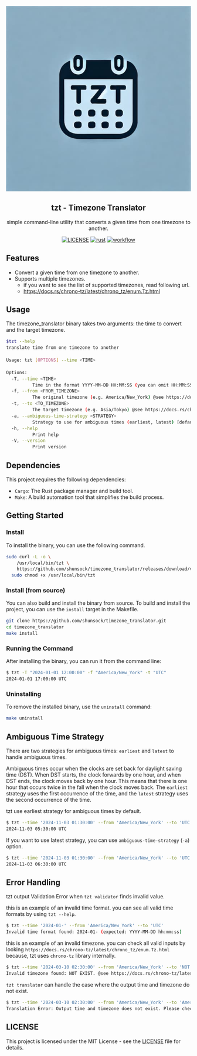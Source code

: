 <div align="center">
  <a href="https://github.com/shunsock/timezone_translator">
    <img alt="tzt" src="image/txt_icon.jpg">
  </a>
</div>

<h2 align="center">
  tzt - Timezone Translator
</h2>
<p align="center">
  simple command-line utility that converts a given time from one timezone to another.
</p>

<p align="center">
  <a href="./LICENSE">
    <img alt="LICENSE" src="https://img.shields.io/badge/license-MIT-blue.svg?maxAge=43200"></a>
  <a href="https://www.rust-lang.org/">
    <img alt="rust" src="https://img.shields.io/badge/logo-rust-blue?logo=rust"></a>
  <a href="https://github.com/shunsock/timezone_translator/actions/workflows/rust.yml">
    <img alt="workflow" src="https://github.com/shunsock/timezone_translator/actions/workflows/rust.yml/badge.svg"></a>
</p>

## Features
- Convert a given time from one timezone to another.
- Supports multiple timezones.
  - if you want to see the list of supported timezones, read following url.
  - https://docs.rs/chrono-tz/latest/chrono_tz/enum.Tz.html

## Usage
The timezone_translator binary takes two arguments: the time to convert and the target timezone.

```bash
$tzt --help
translate time from one timezone to another

Usage: tzt [OPTIONS] --time <TIME>

Options:
  -T, --time <TIME>
          Time in the format YYYY-MM-DD HH:MM:SS (you can omit HH:MM:SS) or YYYY-MM-DDTHH:MM:SS
  -f, --from <FROM_TIMEZONE>
          The original timezone (e.g. America/New_York) @see https://docs.rs/chrono-tz/latest/chrono_tz/enum.Tz.html [default: Your_Local_Timezone]
  -t, --to <TO_TIMEZONE>
          The target timezone (e.g. Asia/Tokyo) @see https://docs.rs/chrono-tz/latest/chrono_tz/enum.Tz.html# [default: Your_Local_Timezone]
  -a, --ambiguous-time-strategy <STRATEGY>
          Strategy to use for ambiguous times (earliest, latest) [default: earliest]
  -h, --help
          Print help
  -V, --version
          Print version
```

## Dependencies
This project requires the following dependencies:

- `Cargo`: The Rust package manager and build tool.
- `Make`: A build automation tool that simplifies the build process.

## Getting Started
### Install
To install the binary, you can use the following command.

```bash
sudo curl -L -o \
	/usr/local/bin/tzt \
	https://github.com/shunsock/timezone_translator/releases/download/v0.1.0/timezone_translator &&\
  sudo chmod +x /usr/local/bin/tzt
```

### Install (from source)
You can also build and install the binary from source.
To build and install the project, you can use the `install` target in the Makefile.

```bash
git clone https://github.com/shunsock/timezone_translator.git
cd timezone_translator
make install
```

### Running the Command
After installing the binary, you can run it from the command line:

```bash
$ tzt -T "2024-01-01 12:00:00" -f "America/New_York" -t "UTC"
2024-01-01 17:00:00 UTC
```

### Uninstalling
To remove the installed binary, use the `uninstall` command:

```bash
make uninstall
```

## Ambiguous Time Strategy
There are two strategies for ambiguous times: `earliest` and `latest` to handle ambiguous times.

Ambiguous times occur when the clocks are set back for daylight saving time (DST). When DST starts, the clock forwards by one hour, and when DST ends, the clock moves back by one hour. This means that there is one hour that occurs twice in the fall when the clock moves back. The `earliest` strategy uses the first occurrence of the time, and the `latest` strategy uses the second occurrence of the time.

tzt use earliest strategy for ambiguous times by default. 
```bash
$ tzt --time '2024-11-03 01:30:00' --from 'America/New_York' --to 'UTC'
2024-11-03 05:30:00 UTC
```

If you want to use latest strategy, you can use `ambiguous-time-strategy` (`-a`) option.
```bash
$ tzt --time '2024-11-03 01:30:00' --from 'America/New_York' --to 'UTC' --ambiguous-time-strategy 'latest'
2024-11-03 06:30:00 UTC
```

## Error Handling
tzt output Validation Error when `tzt validator` finds invalid value.

this is an example of an invalid time format. you can see all valid time formats by using `tzt --help`.
```bash
$ tzt --time '2024-01-' --from 'America/New_York' --to 'UTC'
Invalid time format found: 2024-01- (expected: YYYY-MM-DD hh:mm:ss)
```

this is an example of an invalid timezone. you can check all valid inputs by looking `https://docs.rs/chrono-tz/latest/chrono_tz/enum.Tz.html` because, tzt uses `chrono-tz` library internally.
```bash
$ tzt --time '2024-03-10 02:30:00' --from 'America/New_York' --to 'NOT EXIST'
Invalid timezone found: NOT EXIST. @see https://docs.rs/chrono-tz/latest/chrono_tz/enum.Tz.html
```

`tzt translator` can handle the case where the output time and timezone do not exist.
```bash
$ tzt --time '2024-03-10 02:30:00' --from 'America/New_York' --to 'America/Los_Angeles'
Translation Error: Output time and timezone does not exist. Please check DST rules.
```

## LICENSE
This project is licensed under the MIT License - see the [LICENSE](./LICENSE) file for details.
